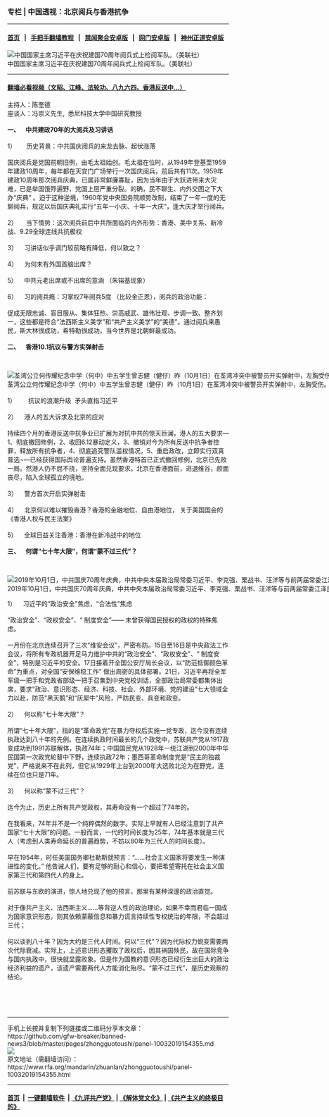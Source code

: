 ### 专栏 | 中国透视：北京阅兵与香港抗争
------------------------

#### [首页](https://github.com/gfw-breaker/banned-news3/blob/master/README.md) &nbsp;&nbsp;|&nbsp;&nbsp; [手把手翻墙教程](https://github.com/gfw-breaker/guides/wiki) &nbsp;&nbsp;|&nbsp;&nbsp; [禁闻聚合安卓版](https://github.com/gfw-breaker/bn-android) &nbsp;&nbsp;|&nbsp;&nbsp; [网门安卓版](https://github.com/oGate2/oGate) &nbsp;&nbsp;|&nbsp;&nbsp; [神州正道安卓版](https://github.com/SzzdOgate/update) 



<div id="headerimg">
 <img alt="中国国家主席习近平在庆祝建国70周年阅兵式上检阅军队。（美联社）" src="https://www.rfa.org/mandarin/pinglun/tengbiao/tb-10012019150037.html/AP_19274355660766.jpg/@@images/c237e428-9f1f-4284-a7ac-4935005a13d2.jpeg" title="中国国家主席习近平在庆祝建国70周年阅兵式上检阅军队。（美联社）"/>
 <div id="headerimgcontents">
  <div id="headerimgcaption">
   <span>
    中国国家主席习近平在庆祝建国70周年阅兵式上检阅军队。（美联社）
   </span>
   <!-- zoomattribute -->
  </div>
  <!-- headerimgcaption -->
 </div>
 <!-- headerimagecontents -->
</div>

<hr/>


#### [翻墙必看视频（文昭、江峰、法轮功、八九六四、香港反送中...）](https://github.com/gfw-breaker/banned-news3/blob/master/pages/links.md)

<div id="storytext">
 <div>
  <div class="slot_header">
  </div>
 </div>
 <p>
  主持人：陈奎德
  <br/>
  座谈人：冯崇义先生,  悉尼科技大学中国研究教授
  <br/>
  <br/>
  <b>
   一、    中共建政70年的大阅兵及习讲话
  </b>
  <br/>
  <br/>
  1）      历史背景：中共国庆阅兵的来龙去脉、起伏涨落
  <br/>
  <br/>
  国庆阅兵是党国前朝旧例，由毛太祖始创。毛太祖在位时，从1949年登基至1959年建政10周年，每年都在天安门广场举行一次国庆阅兵，前后共有11次。1959年建政10周年那次阅兵庆典，已属非常鲜廉寡耻，因为当年由于大跃进带来大灾难，已是举国饿殍遍野，党国上层严重分裂。的确，民不聊生、内外交困之下大办“庆典” 。迫于这种逆境，1960年党中央国务院顺势改制，结束了一年一度的无聊阅兵，规定以后国庆典礼实行“五年一小庆、十年一大庆”，逢大庆才举行阅兵。
  <br/>
  <br/>
  2）     当下情势：这次阅兵前后中共所面临的内外形势：香港、美中关系、新冷战、9.29全球连线共抗极权
  <br/>
  <br/>
  3）    习讲话似乎调门较前略有降低，何以致之？
  <br/>
  <br/>
  4）    为何未有外国首脑出席？
  <br/>
  <br/>
  5）    中共元老出席或不出席的意涵 （朱镕基现象）
  <br/>
  <br/>
  6）    习的阅兵瘾：习掌权7年阅兵5度 （比较金正恩），阅兵的政治功能：
  <br/>
  <br/>
  促成无限忠诚、盲目服从、集体狂热、崇高威武、雄伟壮观、步调一致、整齐划一，这些都是符合“法西斯主义美学”和“共产主义美学”的“美德”。通过阅兵来愚民，斯大林很成功，希特勒很成功，当今世界是北朝鲜最成功。
  <br/>
  <b>
   <br/>
   二、    香港10.1抗议与警方实弹射击
  </b>
 </p>
 <p>
  <b>
  </b>
  <br/>
  <div class="image-inline captioned" style="width:1280px;">
   <div style="width:1280px;">
    <img alt="荃湾公立何传耀纪念中学（何中）中五学生曾志健（健仔）昨（10月1日）在荃湾冲突中被警员开实弹射中，左胸受伤。（视频截图）" src="https://www.rfa.org/mandarin/zhuanlan/butongdeshengyin/jkdv-10022019152319.html/maxresdefault.jpg" title="荃湾公立何传耀纪念中学（何中）中五学生曾志健（健仔）昨（10月1日）在荃湾冲突中被警员开实弹射中，左胸受伤。（视频截图）"/>
   </div>
   <div class="image-caption">
    <span style="width:1280px;">
     荃湾公立何传耀纪念中学（何中）中五学生曾志健（健仔）昨（10月1日）在荃湾冲突中被警员开实弹射中，左胸受伤。（视频截图）
    </span>
    <span class="copyright">
    </span>
   </div>
  </div>
  <br/>
  1）       抗议的浪潮升级  矛头直指习近平
  <br/>
  <br/>
  2）    港人的五大诉求及北京的应对
  <br/>
  <br/>
  持续四个月的香港反送中抗争业已扩展为对抗中共的惊天巨澜，港人的五大要求—1、彻底撤回修例，2、收回6.12暴动定义，3、撤销对今为所有反送中抗争者控罪，释放所有抗争者，4、彻底追究警队滥权情况，5、重启政改，立即实行双真普选¬—已经获得国际舆论普遍支持。虽然香港特首已正式撤回修例，北京已先败一局。然港人仍不屈不挠，坚持全面兑现要求。北京在香港面前，进退维谷，颜面丧尽，陷入全球孤立的境地。
  <br/>
  <br/>
  3）    警方首次开启实弹射击
  <br/>
  <br/>
  4）    北京何以难以摧毁香港？香港的金融地位、自由港地位， 关于美国国会的《香港人权与民主法案》
  <br/>
  <br/>
  5）    全球日益关注香港：香港在新冷战中的地位
  <br/>
  <br/>
  <b>
   三、    何谓“七十年大限”，何谓“蒙不过三代”？
  </b>
 </p>
 <p>
  <b>
   <br/>
  </b>
  <div class="image-inline captioned" style="width:1500px;">
   <div style="width:1500px;">
    <img alt="2019年10月1日，中共国庆70周年庆典，中共中央本届政治局常委习近平、李克强、栗战书、汪洋等与前两届常委江泽民、曾庆红、胡锦涛等在天安门城楼上，观看盛大阅兵。（法新社）" src="https://www.rfa.org/mandarin/yataibaodao/zhengzhi/ql1-10012019065526.html/000_1KW76D.jpg" title="2019年10月1日，中共国庆70周年庆典，中共中央本届政治局常委习近平、李克强、栗战书、汪洋等与前两届常委江泽民、曾庆红、胡锦涛等在天安门城楼上，观看盛大阅兵。（法新社）"/>
   </div>
   <div class="image-caption">
    <span style="width:1500px;">
     2019年10月1日，中共国庆70周年庆典，中共中央本届政治局常委习近平、李克强、栗战书、汪洋等与前两届常委江泽民、曾庆红、胡锦涛等在天安门城楼上，观看盛大阅兵。（法新社）
    </span>
    <span class="copyright">
    </span>
   </div>
  </div>
 </p>
 <p>
  1）    习近平的“政治安全”焦虑，“合法性”焦虑
  <br/>
  <br/>
  “政治安全”、“政权安全”、“ 制度安全”—— 未曾获得国民授权的政权的特殊焦虑。
  <br/>
  <br/>
  一月份在北京连续召开了三次“维安会议”，严密布防。15日至16日是中央政法工作会议，将所有专政机器开足马力维护中共的“政治安全”、“政权安全”、“ 制度安全”，特别是习近平的安全。17日接着开全国公安厅局长会议，以“防范抵御颜色革命”为重点，对全国“安保维稳工作” 做出周密的具体部署。21日，习近平再将全军军级一把手和党政省部级一把手召集到中央党校训话，全部政治局常委都集体出席，要求“政治、意识形态、经济、科技、社会、外部环境、党的建设”七大领域全力以赴，防范“黑天鹅”和“灰犀牛”风险，严防民变、兵变和政变。
  <br/>
  <br/>
  2）    何以称“七十年大限”？
  <br/>
  <br/>
  所谓“七十年大限”，指的是“革命政党”在暴力夺权后实施一党专政，迄今没有连续执政达到八十年的先例。在连续执政时间最长的几个政党中，苏联共产党从1917政变成功到1991苏联解体，执政74年；中国国民党从1928年一统江湖到2000年中华民国第一次政党轮替中下野，连续执政72年；墨西哥革命制度党是“民主的独裁党”，严格说来不在此列，但它从1929年上台到2000年大选败北沦为在野党，连续在位也只是71年。
  <br/>
  <br/>
  3）    何以称“蒙不过三代”？
  <br/>
  <br/>
  迄今为止，历史上所有共产党政权，其寿命没有一个超过了74年的。
  <br/>
  <br/>
  在我看来，74年并不是一个纯粹偶然的数字。实际上早就有人已经注意到了共产国家“七十大限”的问题。一般而言，一代的时间长度为25年，74年基本就是三代人（考虑到人类寿命延长的普遍趋势，不妨以80年为三代人的时间长度）。
  <br/>
  <br/>
  早在1954年，时任美国国务卿杜勒斯就预言：“……社会主义国家将要发生一种演进性的变化。” 他告诫人们，要有足够的耐心和信心，要把希望寄托在社会主义国家第三代和第四代人的身上。
  <br/>
  <br/>
  前苏联与东欧的演进，惊人地兑现了他的预言，那里有某种深邃的政治直觉。
  <br/>
  <br/>
  对于像共产主义、法西斯主义……等背逆人性的政治理论，如果不幸而君临一国成为国家意识形态，则其依赖蒙蔽信息和暴力谎言持续性专权统治的年限，不会超过三代；
  <br/>
  <br/>
  何以谈到八十年？因为大约是三代人时间。何以“三代”？因为代际权力蜕变需要两次代际衰减。实际上，上述意识形态攫取了政权后，因其祸国殃民，故在国际竞争与国内执政中，很快就显露败象。但是作为国教的意识形态已经衍生出巨大的政治经济利益的遗产，该遗产需要两代人方能消化殆尽。“蒙不过三代”，是历史观察的结论。
  <br/>
  <br/>
  <br/>
  <br/>
  <br/>
 </p>
</div>

<hr/>
手机上长按并复制下列链接或二维码分享本文章：<br/>
https://github.com/gfw-breaker/banned-news3/blob/master/pages/zhongguotoushi/panel-10032019154355.md <br/>
<a href='https://github.com/gfw-breaker/banned-news3/blob/master/pages/zhongguotoushi/panel-10032019154355.md'><img src='https://github.com/gfw-breaker/banned-news3/blob/master/pages/zhongguotoushi/panel-10032019154355.md.png'/></a> <br/>
原文地址（需翻墙访问）：https://www.rfa.org/mandarin/zhuanlan/zhongguotoushi/panel-10032019154355.html


------------------------
#### [首页](https://github.com/gfw-breaker/banned-news3/blob/master/README.md) &nbsp;|&nbsp; [一键翻墙软件](https://github.com/gfw-breaker/nogfw/blob/master/README.md) &nbsp;| [《九评共产党》](https://github.com/gfw-breaker/9ping.md/blob/master/README.md#九评之一评共产党是什么) | [《解体党文化》](https://github.com/gfw-breaker/jtdwh.md/blob/master/README.md) | [《共产主义的终极目的》](https://github.com/gfw-breaker/gczydzjmd.md/blob/master/README.md)


<img src='http://gfw-breaker.win/banned-news3/pages/zhongguotoushi/panel-10032019154355.md' width='0px' height='0px'/>